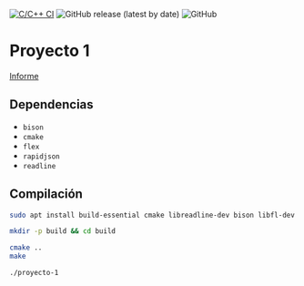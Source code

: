 [![C/C++ CI](https://github.com/db2-2021-1/proyecto-1/actions/workflows/c-cpp.yml/badge.svg)](https://github.com/db2-2021-1/proyecto-1/actions/workflows/c-cpp.yml)
![GitHub release (latest by date)](https://img.shields.io/github/v/release/db2-2021-1/proyecto-1?logo=github)
![GitHub](https://img.shields.io/github/license/db2-2021-1/proyecto-1?logo=gnu)

# Proyecto 1

[Informe](informe.md)

## Dependencias

* `bison`
* `cmake`
* `flex`
* `rapidjson`
* `readline`

## Compilación
``` bash
sudo apt install build-essential cmake libreadline-dev bison libfl-dev rapidjson-dev

mkdir -p build && cd build

cmake ..
make

./proyecto-1
```

